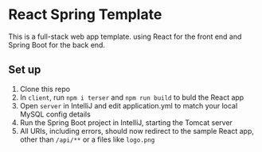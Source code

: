 # React Spring Template
This is a full-stack web app template. using React for the front end and Spring Boot for the back end.

## Set up
1. Clone this repo
2. In `client`, run `npm i terser` and `npm run build` to buld the React app
3. Open `server` in IntelliJ and edit application.yml to match your local MySQL config details
4. Run the Spring Boot project in IntelliJ, starting the Tomcat server
5. All URIs, including errors, should now redirect to the sample React app, other than `/api/**` or a files like `logo.png`
